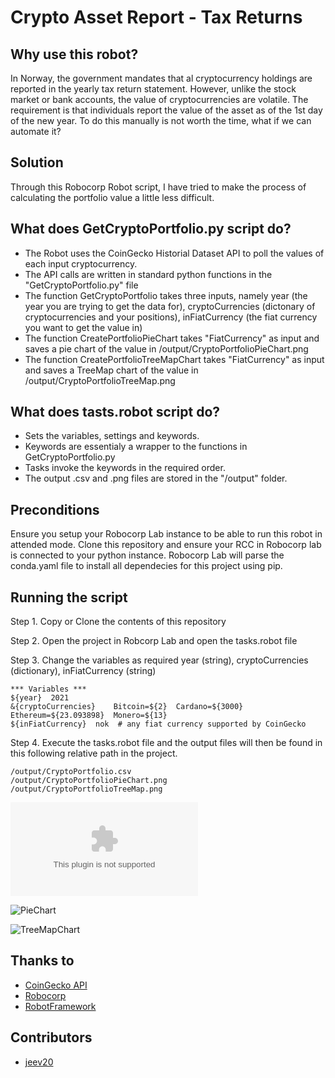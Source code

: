 # Crypto Asset Report - Tax Returns
## Why use this robot? 
In Norway, the government mandates that al cryptocurrency holdings are reported in the yearly tax return statement. 
However, unlike the stock market or bank accounts, the value of cryptocurrencies are volatile. The requirement is that individuals report the value of the asset as of the 1st day of the new year. To do this manually is not worth the time, what if we can automate it? 

## Solution
Through this Robocorp Robot script, I have tried to make the process of calculating the portfolio value a little less difficult. 

## What does GetCryptoPortfolio.py script do?
- The Robot uses the CoinGecko Historial Dataset API to poll the values of each input cryptocurrency. 
- The API calls are written in standard python functions in the "GetCryptoPortfolio.py" file
- The function GetCryptoPortfolio takes three inputs, namely year (the year you are trying to get the data for), cryptoCurrencies (dictonary of cryptocurrencies and your positions), inFiatCurrency (the fiat currency you want to get the value in)
- The function CreatePortfolioPieChart takes "FiatCurrency" as input and saves a pie chart of the value in /output/CryptoPortfolioPieChart.png
- The function CreatePortfolioTreeMapChart takes "FiatCurrency" as input and saves a TreeMap chart of the value in /output/CryptoPortfolioTreeMap.png

## What does tasts.robot script do?
- Sets the variables, settings and keywords. 
- Keywords are essentialy a wrapper to the functions in GetCryptoPortfolio.py
- Tasks invoke the keywords in the required order.
- The output .csv and .png files are stored in the "/output" folder.

## Preconditions 
Ensure you setup your Robocorp Lab instance to be able to run this robot in attended mode. 
Clone this repository and ensure your RCC in Robocorp lab is connected to your python instance. Robocorp Lab will parse the conda.yaml file to install all dependecies for this project using pip. 


## Running the script 

Step 1. Copy or Clone the contents of this repository 

Step 2. Open the project in Robcorp Lab and open the tasks.robot file 

Step 3. Change the variables as required 
         year (string), 
         cryptoCurrencies (dictionary), 
         inFiatCurrency (string)
```
*** Variables ***
${year}  2021
&{cryptoCurrencies}    Bitcoin=${2}  Cardano=${3000}   Ethereum=${23.093898}  Monero=${13}
${inFiatCurrency}  nok  # any fiat currency supported by CoinGecko
```

Step 4. Execute the tasks.robot file and the output files will then be found in this following relative path in the project. 
```
/output/CryptoPortfolio.csv
/output/CryptoPortfolioPieChart.png
/output/CryptoPortfolioTreeMap.png
```

![CryptoPortfolioTable](https://github.com/jeev20/CryptoPortfolioTaxReporting/blob/main/output/CryptoPortfolio.csv)



![PieChart](https://github.com/jeev20/CryptoPortfolioTaxReporting/blob/main/output/CryptoPortfolioPieChart.png)



![TreeMapChart](https://github.com/jeev20/CameraBackupPowerShell/blob/main/output/CryptoPortfolioTreeMap.png)


## Thanks to 
* [CoinGecko API](https://www.coingecko.com/en/api)
* [Robocorp](https://robocorp.com)
* [RobotFramework](https://robotframework.org/)


## Contributors
* [jeev20]("https://github.com/jeev20")